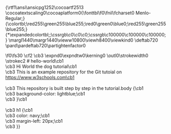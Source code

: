{\rtf1\ansi\ansicpg1252\cocoartf2513
\cocoatextscaling0\cocoaplatform0{\fonttbl\f0\fnil\fcharset0 Menlo-Regular;}
{\colortbl;\red255\green255\blue255;\red0\green0\blue0;\red255\green255\blue255;}
{\*\expandedcolortbl;;\cssrgb\c0\c0\c0;\cssrgb\c100000\c100000\c100000;}
\margl1440\margr1440\vieww10800\viewh8400\viewkind0
\deftab720
\pard\pardeftab720\partightenfactor0

\f0\fs30 \cf2 \cb3 \expnd0\expndtw0\kerning0
\outl0\strokewidth0 \strokec2 # hello-world\cb1 \
\cb3 Hi  World the dog tutorial\cb1 \
\cb3 This is an example repository for the Git tutoial on https://www.w3schools.com\cb1 \
\
\cb3 This repository is built step by step in the tutorial.body \{\cb1 \
\cb3 background-color: lightblue;\cb1 \
\cb3 \}\cb1 \
\
\cb3 h1 \{\cb1 \
\cb3 color: navy;\cb1 \
\cb3 margin-left: 20px;\cb1 \
\cb3 \}}
